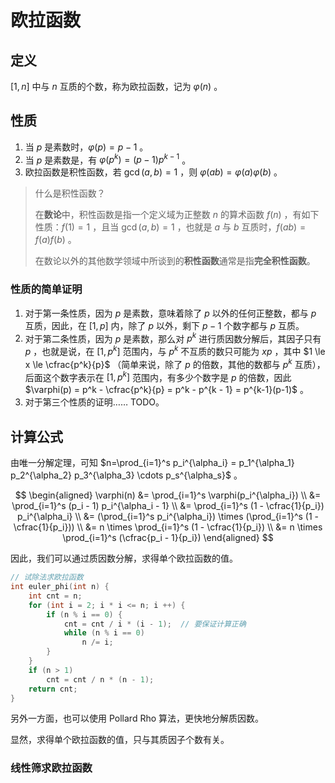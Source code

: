 # 欧拉函数

## 定义

$[1, n]$ 中与 $n$ 互质的个数，称为欧拉函数，记为 $\varphi (n)$ 。

## 性质

1. 当 $p$ 是素数时，$\varphi(p)=p-1$ 。
2. 当 $p$ 是素数是，有 $\varphi(p^k) = (p-1)p^{k-1}$ 。
3. 欧拉函数是积性函数，若 $\gcd(a,b)=1$ ，则 $\varphi(ab) = \varphi(a) \varphi(b)$ 。

> 什么是积性函数？
>
> 在**数论**中，积性函数是指一个定义域为正整数 $n$ 的算术函数 $f(n)$ ，有如下性质：$f(1) = 1$ ，且当 $\gcd(a, b) = 1$ ，也就是 $a$ 与 $b$ 互质时，$f(ab) = f(a)f(b)$ 。
>
> 在数论以外的其他数学领域中所谈到的**积性函数**通常是指**完全积性函数**。

### 性质的简单证明

1. 对于第一条性质，因为 $p$ 是素数，意味着除了 $p$ 以外的任何正整数，都与 $p$ 互质，因此，在 $[1,p]$ 内，除了 $p$ 以外，剩下 $p-1$ 个数字都与 $p$ 互质。
2. 对于第二条性质，因为 $p$ 是素数，那么对 $p^k$ 进行质因数分解后，其因子只有 $p$ ，也就是说，在 $[1, p^k]$ 范围内，与 $p^k$ 不互质的数只可能为 $xp$ ，其中 $1 \le x \le \cfrac{p^k}{p}$ （简单来说，除了 $p$ 的倍数，其他的数都与 $p^k$ 互质），后面这个数字表示在 $[1, p^k]$ 范围内，有多少个数字是 $p$ 的倍数，因此 $\varphi(p) = p^k - \cfrac{p^k}{p} = p^k - p^{k - 1} = p^{k-1}(p-1)$ 。
3. 对于第三个性质的证明…… TODO。

## 计算公式

由唯一分解定理，可知 $n=\prod_{i=1}^s p_i^{\alpha_i} =  p_1^{\alpha_1} p_2^{\alpha_2} p_3^{\alpha_3} \cdots p_s^{\alpha_s}$ 。

$$
\begin{aligned}
    \varphi(n) &= \prod_{i=1}^s \varphi(p_i^{\alpha_i}) \\
               &= \prod_{i=1}^s (p_i - 1) p_i^{\alpha_i - 1} \\
               &= \prod_{i=1}^s (1 - \cfrac{1}{p_i}) p_i^{\alpha_i} \\
               &= (\prod_{i=1}^s p_i^{\alpha_i}) \times (\prod_{i=1}^s (1 - \cfrac{1}{p_i})) \\
               &= n \times \prod_{i=1}^s (1 - \cfrac{1}{p_i}) \\
               &= n \times \prod_{i=1}^s (\cfrac{p_i - 1}{p_i})
\end{aligned}
$$

因此，我们可以通过质因数分解，求得单个欧拉函数的值。

```cpp
// 试除法求欧拉函数
int euler_phi(int n) {
    int cnt = n;
    for (int i = 2; i * i <= n; i ++) {
        if (n % i == 0) {
            cnt = cnt / i * (i - 1);  // 要保证计算正确
            while (n % i == 0)
                n /= i;
        }
    }
    if (n > 1) 
        cnt = cnt / n * (n - 1);
    return cnt;
}
```

另外一方面，也可以使用 Pollard Rho 算法，更快地分解质因数。

显然，求得单个欧拉函数的值，只与其质因子个数有关。

### 线性筛求欧拉函数
